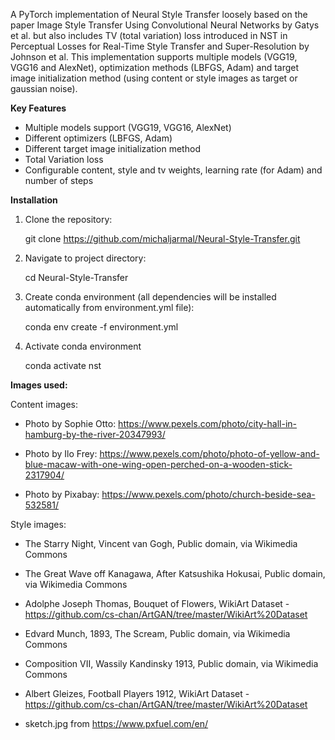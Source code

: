 A PyTorch implementation of Neural Style Transfer
loosely based on the paper Image Style Transfer Using Convolutional Neural Networks by Gatys et al. but also includes TV (total variation) loss introduced in NST in Perceptual Losses for Real-Time Style Transfer and Super-Resolution by Johnson et al. This implementation supports multiple models (VGG19, VGG16 and AlexNet), optimization methods (LBFGS, Adam) and target image initialization method (using content or style images as target or gaussian noise).


**Key Features**

* Multiple models support (VGG19, VGG16, AlexNet)
* Different optimizers (LBFGS, Adam)
* Different target image initialization method
* Total Variation loss
* Configurable content, style and tv weights, learning rate (for Adam) and number of steps


**Installation**

1. Clone the repository:

    git clone https://github.com/michaljarmal/Neural-Style-Transfer.git

2. Navigate to project directory:

    cd Neural-Style-Transfer

2. Create conda environment (all dependencies will be installed automatically from environment.yml file):

    conda env create -f environment.yml

3. Activate conda environment

    conda activate nst



**Images used:**

Content images:

* Photo by Sophie Otto: https://www.pexels.com/photo/city-hall-in-hamburg-by-the-river-20347993/

* Photo by Ilo Frey: https://www.pexels.com/photo/photo-of-yellow-and-blue-macaw-with-one-wing-open-perched-on-a-wooden-stick-2317904/

* Photo by Pixabay: https://www.pexels.com/photo/church-beside-sea-532581/

Style images:

* The Starry Night, Vincent van Gogh, Public domain, via Wikimedia Commons

* The Great Wave off Kanagawa, After Katsushika Hokusai, Public domain, via Wikimedia Commons

* Adolphe Joseph Thomas, Bouquet of Flowers, WikiArt Dataset - https://github.com/cs-chan/ArtGAN/tree/master/WikiArt%20Dataset

* Edvard Munch, 1893, The Scream, Public domain, via Wikimedia Commons

* Composition VII, Wassily Kandinsky 1913, Public domain, via Wikimedia Commons

* Albert Gleizes, Football Players 1912, WikiArt Dataset - https://github.com/cs-chan/ArtGAN/tree/master/WikiArt%20Dataset

* sketch.jpg from https://www.pxfuel.com/en/
